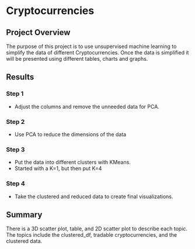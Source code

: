 # Cryptocurrencies

## Project Overview

The purpose of this project is to use unsupervised machine learning to simplify the data of different Cryptocurrencies. Once the data is simplified it will be presented using different tables, charts and graphs.

## Results

### Step 1
- Adjust the columns and remove the unneeded data for PCA.

### Step 2
- Use PCA to reduce the dimensions of the data

### Step 3
- Put the data into different clusters with KMeans.
- Started with a K=1, but then put K=4

### Step 4
- Take the clustered and reduced data to create final visualizations.

## Summary

There is a 3D scatter plot, table, and 2D scatter plot to describe each topic. The topics include the clustered_df, tradable cryptocurrencies, and the clustered data.